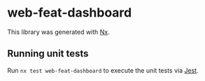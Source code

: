 # web-feat-dashboard

This library was generated with [Nx](https://nx.dev).

## Running unit tests

Run `nx test web-feat-dashboard` to execute the unit tests via [Jest](https://jestjs.io).
